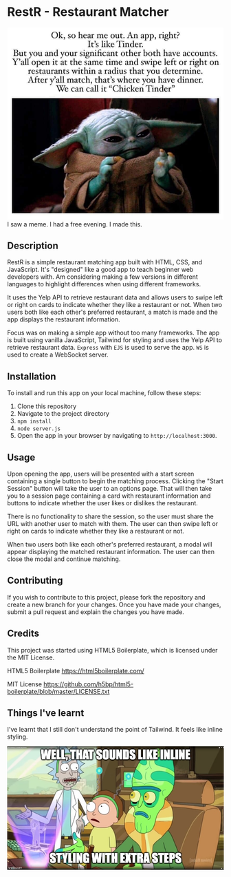 # RestR - Restaurant Matcher

![Meme](meme.jpg)
I saw a meme. I had a free evening. I made this.

## Description

RestR is a simple restaurant matching app built with HTML, CSS, and JavaScript. It's "designed" like a good app to teach beginner web developers with. Am considering making a few versions in different languages to highlight differences when using different frameworks.

It uses the Yelp API to retrieve restaurant data and allows users to swipe left or right on cards to indicate whether they like a restaurant or not. When two users both like each other's preferred restaurant, a match is made and the app displays the restaurant information.

Focus was on making a simple app without too many frameworks. The app is built using vanilla JavaScript, Tailwind for styling and uses the Yelp API to retrieve restaurant data. `Express` with `EJS` is used to serve the app. `WS` is used to create a WebSocket server.

## Installation

To install and run this app on your local machine, follow these steps:

1. Clone this repository
2. Navigate to the project directory
3. `npm install`
4. `node server.js`
5. Open the app in your browser by navigating to `http://localhost:3000`.

## Usage

Upon opening the app, users will be presented with a start screen containing a single button to begin the matching process. Clicking the "Start Session" button will take the user to an options page. That will then take you to a session page containing a card with restaurant information and buttons to indicate whether the user likes or dislikes the restaurant.

There is no functionality to share the session, so the user must share the URL with another user to match with them. The user can then swipe left or right on cards to indicate whether they like a restaurant or not.

When two users both like each other's preferred restaurant, a modal will appear displaying the matched restaurant information. The user can then close the modal and continue matching.

## Contributing

If you wish to contribute to this project, please fork the repository and create a new branch for your changes. Once you have made your changes, submit a pull request and explain the changes you have made.

## Credits

This project was started using HTML5 Boilerplate, which is licensed under the MIT License.

HTML5 Boilerplate
https://html5boilerplate.com/

MIT License
https://github.com/h5bp/html5-boilerplate/blob/master/LICENSE.txt

## Things I've learnt

I've learnt that I still don't understand the point of Tailwind. It feels like inline styling.

![Inline](inline.jpg)
